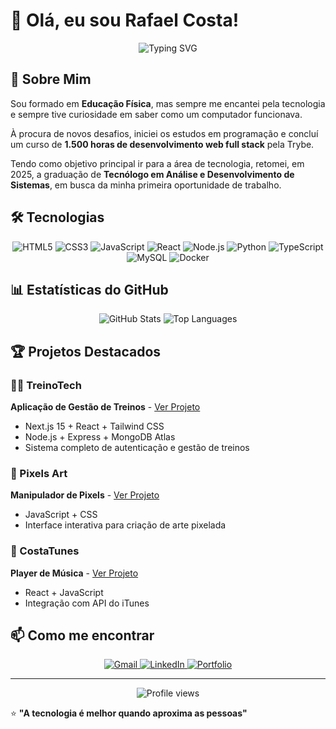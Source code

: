 # 👋 Olá, eu sou Rafael Costa!

<div align="center">
  <img src="https://readme-typing-svg.herokuapp.com?font=Fira+Code&pause=1000&color=00BFFF&center=true&vCenter=true&width=435&lines=Desenvolvedor+Web+Full+Stack;Educação+Física+%2B+Tech;Sempre+aprendendo+algo+novo" alt="Typing SVG" />
</div>

## 🚀 Sobre Mim

Sou formado em **Educação Física**, mas sempre me encantei pela tecnologia e sempre tive curiosidade em saber como um computador funcionava. 

À procura de novos desafios, iniciei os estudos em programação e concluí um curso de **1.500 horas de desenvolvimento web full stack** pela Trybe. 

Tendo como objetivo principal ir para a área de tecnologia, retomei, em 2025, a graduação de **Tecnólogo em Análise e Desenvolvimento de Sistemas**, em busca da minha primeira oportunidade de trabalho.

## 🛠️ Tecnologias

<div align="center">
  <img src="https://img.shields.io/badge/HTML5-E34F26?style=for-the-badge&logo=html5&logoColor=white" alt="HTML5"/>
  <img src="https://img.shields.io/badge/CSS3-1572B6?style=for-the-badge&logo=css3&logoColor=white" alt="CSS3"/>
  <img src="https://img.shields.io/badge/JavaScript-F7DF1E?style=for-the-badge&logo=javascript&logoColor=black" alt="JavaScript"/>
  <img src="https://img.shields.io/badge/React-61DAFB?style=for-the-badge&logo=react&logoColor=black" alt="React"/>
  <img src="https://img.shields.io/badge/Node.js-339933?style=for-the-badge&logo=node.js&logoColor=white" alt="Node.js"/>
  <img src="https://img.shields.io/badge/Python-3776AB?style=for-the-badge&logo=python&logoColor=white" alt="Python"/>
  <img src="https://img.shields.io/badge/TypeScript-007ACC?style=for-the-badge&logo=typescript&logoColor=white" alt="TypeScript"/>
  <img src="https://img.shields.io/badge/MySQL-005C84?style=for-the-badge&logo=mysql&logoColor=white" alt="MySQL"/>
  <img src="https://img.shields.io/badge/Docker-2CA5E0?style=for-the-badge&logo=docker&logoColor=white" alt="Docker"/>
</div>

## 📊 Estatísticas do GitHub

<div align="center">
  <img src="https://github-readme-stats.vercel.app/api?username=rafaelbercosta&show_icons=true&theme=dark&hide_border=true&count_private=true" alt="GitHub Stats"/>
  <img src="https://github-readme-stats.vercel.app/api/top-langs/?username=rafaelbercosta&layout=compact&theme=dark&hide_border=true" alt="Top Languages"/>
</div>

## 🏆 Projetos Destacados

### 🏋️‍♂️ TreinoTech
**Aplicação de Gestão de Treinos** - [Ver Projeto](https://treino-tech.vercel.app/)
- Next.js 15 + React + Tailwind CSS
- Node.js + Express + MongoDB Atlas
- Sistema completo de autenticação e gestão de treinos

### 🎨 Pixels Art
**Manipulador de Pixels** - [Ver Projeto](https://rafaelbercosta.github.io/pixels-art/)
- JavaScript + CSS
- Interface interativa para criação de arte pixelada

### 🎵 CostaTunes
**Player de Música** - [Ver Projeto](https://rafaelbercosta.github.io/costaTunes/)
- React + JavaScript
- Integração com API do iTunes

## 📫 Como me encontrar

<div align="center">
  <a href="mailto:rafaelbercosta@gmail.com">
    <img src="https://img.shields.io/badge/Gmail-D14836?style=for-the-badge&logo=gmail&logoColor=white" alt="Gmail"/>
  </a>
  <a href="https://www.linkedin.com/in/rafaelbercosta/">
    <img src="https://img.shields.io/badge/LinkedIn-0077B5?style=for-the-badge&logo=linkedin&logoColor=white" alt="LinkedIn"/>
  </a>
  <a href="https://rafaelbercosta.github.io/meuportfolio/">
    <img src="https://img.shields.io/badge/Portfolio-000000?style=for-the-badge&logo=About.me&logoColor=white" alt="Portfolio"/>
  </a>
</div>

---

<div align="center">
  <img src="https://komarev.com/ghpvc/?username=rafaelbercosta&label=Profile%20views&color=0e75b6&style=flat" alt="Profile views"/>
</div>

⭐ **"A tecnologia é melhor quando aproxima as pessoas"**

